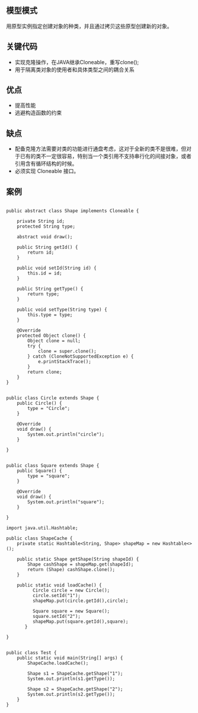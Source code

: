 ## 模型模式<!-- {docsify-ignore} -->
用原型实例指定创建对象的种类，并且通过拷贝这些原型创建新的对象。
<!-- more -->

## 关键代码<!-- {docsify-ignore} -->
* 实现克隆操作，在JAVA继承Cloneable，重写clone();  
* 用于隔离类对象的使用者和具体类型之间的耦合关系

## 优点<!-- {docsify-ignore} -->
* 提高性能
* 逃避构造函数的约束

## 缺点<!-- {docsify-ignore} -->
* 配备克隆方法需要对类的功能进行通盘考虑，这对于全新的类不是很难，但对于已有的类不一定很容易，特别当一个类引用不支持串行化的间接对象，或者引用含有循环结构的时候。
* 必须实现 Cloneable 接口。

## 案例<!-- {docsify-ignore} -->
```

public abstract class Shape implements Cloneable {

	private String id;
	protected String type;

	abstract void draw();

	public String getId() {
		return id;
	}

	public void setId(String id) {
		this.id = id;
	}

	public String getType() {
		return type;
	}

	public void setType(String type) {
		this.type = type;
	}

	@Override
	protected Object clone() {
		Object clone = null;
		try {
			clone = super.clone();
		} catch (CloneNotSupportedException e) {
			e.printStackTrace();
		}
		return clone;
	}
}
```

```

public class Circle extends Shape {
	public Circle() {
		type = "Circle";
	}
	
	@Override
	void draw() {
		System.out.println("circle");
	}

}
```

```

public class Square extends Shape {
	public Square() {
		type = "square";
	}
	
	@Override
	void draw() {
		System.out.println("square");
	}

}
```

```
import java.util.Hashtable;

public class ShapeCache {
	private static Hashtable<String, Shape> shapeMap = new Hashtable<>();
	
	public static Shape getShape(String shapeId) {
		Shape cashShape = shapeMap.get(shapeId);
		return (Shape) cashShape.clone();
	}
	
	public static void loadCache() {
	      Circle circle = new Circle();
	      circle.setId("1");
	      shapeMap.put(circle.getId(),circle);
	 
	      Square square = new Square();
	      square.setId("2");
	      shapeMap.put(square.getId(),square);
	   }

}
```

```

public class Test {
	public static void main(String[] args) {
		ShapeCache.loadCache();
		
		Shape s1 = ShapeCache.getShape("1");
		System.out.println(s1.getType());
		
		Shape s2 = ShapeCache.getShape("2");
		System.out.println(s2.getType());
	}
}
```